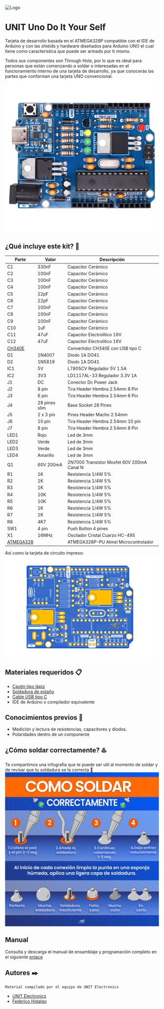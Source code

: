 
![Logo](https://uelectronics.com/wp-content/uploads/2021/05/Logo-UNIT_Web-04-800x182.png)
# UNIT Uno Do It Your Self

Tarjeta de desarrollo basada en el ATMEGA328P compatible con el IDE de Arduino y con las shields y hardware diseñados para Arduino UNO el cual tiene como característica que puede ser armado por ti mismo.

Todos sus componentes son Through Hole, por lo que es ideal para personas que están comenzando a soldar o interesadas en el funcionamiento interno de una tarjeta de desarrollo, ya que conocerás las partes que conforman una tarjeta UNO convencional.
![](https://github.com/UNIT-Electronics/UNIT-Uno-Do-It-Yourself/blob/a01beced4e7fb894552f9791e0f5ee3087b31a74/UNIT%20UNO%20DIY.jpg)

## ¿Qué incluye este kit? 🔧

| Parte             | Valor       |Descripción          |
| ----------------- | ------------|---------------------|
|C1|330nF|Capacitor Cerámico|
|C2|	100nF|	Capacitor Cerámico|
|C3|	100nF|	Capacitor Cerámico|
|C4|	100nF|	Capacitor Cerámico|
|C5|	22pF|	Capacitor Cerámico|
|C6|	22pF|	Capacitor Cerámico|
|C7|	100nF|	Capacitor Cerámico|
|C8|	100nF|	Capacitor Cerámico|
|C9|	100nF|	Capacitor Cerámico|
|C10|	1uF|	Capacitor Cerámico|
|C11|	47uF|	Capacitor Electrolítico 16V| 
|C12|	47uF|	Capacitor Electrolítico 16V|
|[CH340E](https://uelectronics.com/producto/unit-ch340e-modulo-usb-a-ttl-5v-3-3v-dtr/)|		|Convertidor CH340E con USB tipo C|
|D1|	1N4007|	Diodo 1A DO41|
|D2|	1N5819|	Diodo 1A DO41|
|IC1|	5V|	L7805CV Regulador 5V 1.5A|
|IC2|	3V3|	LD1117AL-33 Regulador 3.3V 1A|
|J1|	DC|	Conector Dc Power Jack|
|J2|	8 pin|	Tira Header Hembra 2.54mm 8 Pin|
|J3|	6 pin|	Tira Header Hembra 2.54mm 6 Pin|
|J4|	28 pines slim|	Base Socket 28 Pines |
|J5|	2 x 3 pin|	Pines Header Macho 2.54mm|
|J6|	10 pin|	Tira Header Hembra 2.54mm 10 pin|
|J7|	8 pin|	Tira Header Hembra 2.54mm 8 Pin|
|LED1|	Rojo|	Led de 3mm|
|LED2|	Verde|	Led de 3mm|
|LED3|	Verde|	Led de 3mm|
|LED4|	Amarillo|	Led de 3mm|
|Q1|	60V 200mA|	2N7000 Transistor Mosfet 60V 200mA Canal N|
|R1|	1K|	Resistencia 1/4W 5%|
|R2|	1K|	Resistencia 1/4W 5%|
|R3|	1K|	Resistencia 1/4W 5%|
|R4|	10K|	Resistencia 1/4W 5%|
|R5|	10K|	Resistencia 1/4W 5%|
|R6|	1K|	Resistencia 1/4W 5%|
|R7|	1K|	Resistencia 1/4W 5%|
|R8|	4K7|	Resistencia 1/4W 5%|
|SW1|	4 pin|	Push Button 4 pines|
|X1|	16MHz|	Oscilador Cristal Cuarzo HC-49S|
|[ATMEGA328](https://uelectronics.com/producto/atmega328p-atmel-microcontrolador/)|  |ATMEGA328P-PU Atmel Microcontrolador|

Así como la tarjeta de circuito impreso:
![](https://github.com/UNIT-Electronics/UNIT-Uno-Do-It-Yourself/blob/main/PCB.png)


## Materiales requeridos  📋

-	[Cautín tipo lápiz](https://uelectronics.com/categoria-producto/equipo-laboratorio/herramientas/)
-	[Soldadura de estaño](https://uelectronics.com/categoria-producto/equipo-laboratorio/material-general/)
-	[Cable USB tipo C](https://uelectronics.com/categoria-producto/componentes/cables/)
-	IDE de Arduino o compilador equivalente

## Conocimientos previos 🧠

-	Medición y lectura de resistencias, capacitores y diodos.
-	Polaridades dentro de un componente

## ¿Cómo soldar correctamente? ♨️

Te compartimos una infografía que te puede ser util al momento de soldar y de revisar que tu soldadura se la correcta 💯
![](https://github.com/UNIT-Electronics/UNIT-Uno-Do-It-Yourself/blob/a01beced4e7fb894552f9791e0f5ee3087b31a74/Soldadura.jpg)

## Manual

Consulta y descarga el manual de ensamblaje y programación completo en el siguiente [enlace](https://github.com/UNIT-Electronics/UNIT-Uno-Do-It-Yourself/blob/main/manual.pdf)

## Autores ✒️

```
Material compilado por el equipo de UNIT Electronics
```
- [UNIT Electronics](https://uelectronics.com/)
- [Federico Hidalgo](https://github.com/fede-hidalgo)

